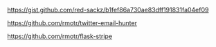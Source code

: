 https://gist.github.com/red-sackz/b1fef86a730ae83dff191831fa04ef09
<script src="https://gist.github.com/red-sackz/b1fef86a730ae83dff191831fa04ef09.js"></script>

https://github.com/rmotr/twitter-email-hunter

https://github.com/rmotr/flask-stripe
